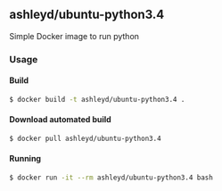 ## ashleyd/ubuntu-python3.4

Simple Docker image to run python

### Usage

#### Build

```bash
$ docker build -t ashleyd/ubuntu-python3.4 .
```

#### Download automated build

```bash
$ docker pull ashleyd/ubuntu-python3.4
```

#### Running

```bash
$ docker run -it --rm ashleyd/ubuntu-python3.4 bash
```
